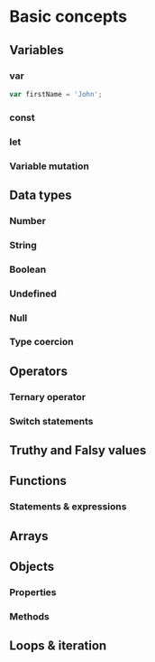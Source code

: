 # Basic concepts

## Variables

### var

```js
var firstName = 'John';
```
### const
### let
### Variable mutation

## Data types

### Number
### String
### Boolean
### Undefined
### Null
### Type coercion

## Operators

### Ternary operator
### Switch statements

## Truthy and Falsy values

## Functions

### Statements & expressions

## Arrays

## Objects

### Properties
### Methods

## Loops & iteration

